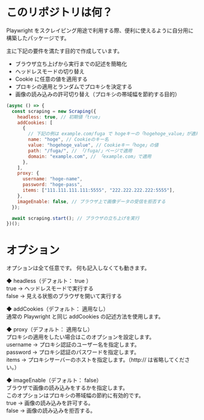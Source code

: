 # このリポジトリは何？

Playwright をスクレイピング用途で利用する際、便利に使えるように自分用に構築したパッケージです。

主に下記の要件を満たす目的で作成しています。

- ブラウザ立ち上げから実行までの記述を簡略化
- ヘッドレスモードの切り替え
- Cookie に任意の値を適用する
- プロキシの適用とランダムでプロキシを決定する
- 画像の読み込みの許可切り替え（プロキシの帯域幅を節約する目的）

```javascript
(async () => {
  const scraping = new Scraping({
    headless: true, // 初期値「true」
    addCookies: [
      {
        // 下記の例は example.com/fuga で hogeキーの「hogehoge_value」が適用される例
        name: "hoge", // Cookieのキー名
        value: "hogehoge_value", // Cookieキー「hoge」の値
        path: "/fuga/", // 「/fuga/」ページで適用
        domain: "example.com", // 「example.com」で適用
      },
    ],
    proxy: {
      username: "hoge-name",
      password: "hoge-pass",
      items: ["111.111.111.111:5555", "222.222.222.222:5555"],
    },
    imageEnable: false, // ブラウザ上で画像データの受信を拒否する
  });

  await scraping.start(); // ブラウザの立ち上げを実行
})();
```

# オプション

オプションは全て任意です。
何も記入しなくても動きます。

◆ headless（デフォルト： true ）  
true -> ヘッドレスモードで実行する  
false -> 見える状態のブラウザを開いて実行する

◆ addCookies（デフォルト： 適用なし）  
通常の Playwright と同じ addCookies の記述方法を使用します。

◆ proxy（デフォルト： 適用なし）  
プロキシの適用をしたい場合はこのオプションを設定します。  
username -> プロキシ認証のユーザー名を指定します。  
password -> プロキシ認証のパスワードを指定します。  
items -> プロキシサーバーのホストを指定します。（http:// は省略してください。）

◆ imageEnable（デフォルト： false）  
ブラウザで画像の読み込みをするかを指定します。  
このオプションはプロキシの帯域幅の節約に有効的です。  
true -> 画像の読み込みを許可する。  
false -> 画像の読み込みを拒否する。
